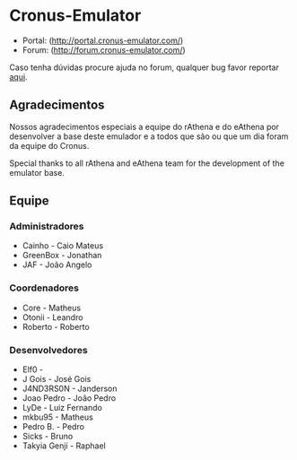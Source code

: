 Cronus-Emulator
===============

* Portal: (http://portal.cronus-emulator.com/)
* Forum: (http://forum.cronus-emulator.com/)

Caso tenha dúvidas procure ajuda no forum, qualquer bug favor reportar [aqui](https://github.com/Cronus-Emulator/Cronus-Emulator/issues).


Agradecimentos
--------------
Nossos agradecimentos especiais a equipe do rAthena e do eAthena por desenvolver a base deste emulador e a todos que são ou que um dia foram da equipe do Cronus.

Special thanks to all rAthena and eAthena team for the development of the emulator base.


Equipe
------
### Administradores
- Cainho		- Caio Mateus
- GreenBox		- Jonathan
- JAF			- João Angelo

### Coordenadores
- Core			- Matheus
- Otonii		- Leandro
- Roberto		- Roberto

### Desenvolvedores
- Elf0			- 
- J Gois		- José Gois
- J4ND3RS0N		- Janderson
- Joao Pedro	- João Pedro
- LyDe			- Luiz Fernando
- mkbu95		- Matheus
- Pedro B.		- Pedro
- Sicks			- Bruno
- Takyia Genji	- Raphael
